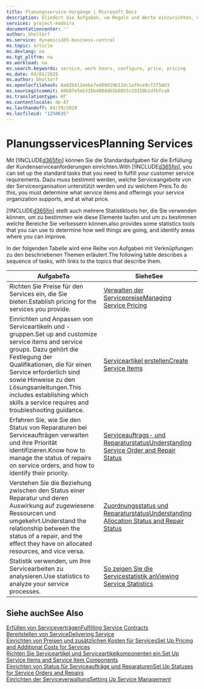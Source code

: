 ```yaml
---
title: Planungsservice-Vorgänge | Microsoft Docs
description: Gliedert die Aufgaben, um Regeln und Werte einzurichten, um Ihre Servicerichtlinien und Arbeitsgänge zu definieren.
services: project-madeira
documentationcenter: ''
author: bholtorf
ms.service: dynamics365-business-central
ms.topic: article
ms.devlang: na
ms.tgt_pltfrm: na
ms.workload: na
ms.search.keywords: service, work hours, configure, price, pricing
ms.date: 04/01/2019
ms.author: bholtorf
ms.openlocfilehash: 6a92b411eebe7e469d19b12dc1afbce9cf2f5dd3
ms.sourcegitcommit: 60b87e5eb32bb408dd65b9855c29159b1dfbfca8
ms.translationtype: HT
ms.contentlocale: de-AT
ms.lasthandoff: 04/29/2019
ms.locfileid: "1250635"
---
```

# <a name="planning-services"></a><span data-ttu-id="755b6-103">Planungsservices</span><span class="sxs-lookup"><span data-stu-id="755b6-103">Planning Services</span></span>
<span data-ttu-id="755b6-104">Mit [!INCLUDE[d365fin](includes/d365fin_md.md)] können Sie die Standardaufgaben für die Erfüllung der Kundenserviceanforderungen einrichten.</span><span class="sxs-lookup"><span data-stu-id="755b6-104">With [!INCLUDE[d365fin](includes/d365fin_md.md)], you can set up the standard tasks that you need to fulfill your customer service requirements.</span></span> <span data-ttu-id="755b6-105">Dazu muss bestimmt werden, welche Serviceangebote von der Serviceorganisation unterstützt werden und zu welchem Preis.</span><span class="sxs-lookup"><span data-stu-id="755b6-105">To do this, you must determine what service items and offerings your service organization supports, and at what price.</span></span>   

[!INCLUDE[d365fin](includes/d365fin_md.md)] <span data-ttu-id="755b6-106">stellt auch mehrere Statistiktools her, die Sie verwenden können, um zu bestimmen wie diese Elemente laufen und um zu bestimmen welche Bereiche Sie verbessern können.</span><span class="sxs-lookup"><span data-stu-id="755b6-106">also provides some statistics tools that you can use to determine how well things are going, and identify areas where you can improve.</span></span>
  
<span data-ttu-id="755b6-107">In der folgenden Tabelle wird eine Reihe von Aufgaben mit Verknüpfungen zu den beschriebenen Themen erläutert.</span><span class="sxs-lookup"><span data-stu-id="755b6-107">The following table describes a sequence of tasks, with links to the topics that describe them.</span></span>   
  
|<span data-ttu-id="755b6-108">**Aufgabe**</span><span class="sxs-lookup"><span data-stu-id="755b6-108">**To**</span></span>|<span data-ttu-id="755b6-109">**Siehe**</span><span class="sxs-lookup"><span data-stu-id="755b6-109">**See**</span></span>|  
|------------|-------------|  
|<span data-ttu-id="755b6-110">Richten Sie Preise für den Services ein, die Sie bieten.</span><span class="sxs-lookup"><span data-stu-id="755b6-110">Establish pricing for the services you provide.</span></span>|[<span data-ttu-id="755b6-111">Verwalten der Servicepreise</span><span class="sxs-lookup"><span data-stu-id="755b6-111">Managing Service Pricing</span></span>](service-service-price-management.md)|
|<span data-ttu-id="755b6-112">Einrichten und Anpassen von Serviceartikeln und -gruppen.</span><span class="sxs-lookup"><span data-stu-id="755b6-112">Set up and customize service items and service groups.</span></span> <span data-ttu-id="755b6-113">Dazu gehört die Festlegung der Qualifikationen, die für einen Service erforderlich sind sowie Hinweise zu den Lösungsanleitungen.</span><span class="sxs-lookup"><span data-stu-id="755b6-113">This includes establishing which skills a service requires and troubleshooting guidance.</span></span>| [<span data-ttu-id="755b6-114">Serviceartikel erstellen</span><span class="sxs-lookup"><span data-stu-id="755b6-114">Create Service Items</span></span>](service-how-to-create-service-items.md)|  
|<span data-ttu-id="755b6-115">Erfahren Sie, wie Sie den Status von Reparaturen bei Serviceaufträgen verwalten und ihre Priorität identifizieren.</span><span class="sxs-lookup"><span data-stu-id="755b6-115">Know how to manage the status of repairs on service orders, and how to identify their priority.</span></span>|[<span data-ttu-id="755b6-116">Serviceauftrags- und Reparaturstatus</span><span class="sxs-lookup"><span data-stu-id="755b6-116">Understanding Service Order and Repair Status</span></span>](service-service-order-status-and-repair-status.md)|  
|<span data-ttu-id="755b6-117">Verstehen Sie die Beziehung zwischen den Status einer Reparatur und deren Auswirkung auf zugewiesene Ressourcen und umgekehrt.</span><span class="sxs-lookup"><span data-stu-id="755b6-117">Understand the relationship between the status of a repair, and the effect they have on allocated resources, and vice versa.</span></span>|[<span data-ttu-id="755b6-118">Zuordnungsstatus und Reparaturstatus</span><span class="sxs-lookup"><span data-stu-id="755b6-118">Understanding Allocation Status and Repair Status</span></span>](service-allocation-status-and-repair-status.md)|  
|<span data-ttu-id="755b6-119">Statistik verwenden, um Ihre Servicearbeiten zu analysieren.</span><span class="sxs-lookup"><span data-stu-id="755b6-119">Use statistics to analyze your service processes.</span></span> | [<span data-ttu-id="755b6-120">So zeigen Sie die Servicestatistik an</span><span class="sxs-lookup"><span data-stu-id="755b6-120">Viewing Service Statistics</span></span>](service-service-statistics.md) |

## <a name="see-also"></a><span data-ttu-id="755b6-121">Siehe auch</span><span class="sxs-lookup"><span data-stu-id="755b6-121">See Also</span></span>
[<span data-ttu-id="755b6-122">Erfüllen von Serviceverträgen</span><span class="sxs-lookup"><span data-stu-id="755b6-122">Fulfilling Service Contracts</span></span>](service-fulfill-service-contracts.md)  
[<span data-ttu-id="755b6-123">Bereitstellen von Service</span><span class="sxs-lookup"><span data-stu-id="755b6-123">Delivering Service</span></span>](service-deliver-service.md)  
[<span data-ttu-id="755b6-124">Einrichten von Preisen und zusätzlichen Kosten für Services</span><span class="sxs-lookup"><span data-stu-id="755b6-124">Set Up Pricing and Additional Costs for Services</span></span>](service-how-setup-service-costs-pricing.md)  
[<span data-ttu-id="755b6-125">Richten Sie Serviceartikel und Serviceartikelkomponenten ein.</span><span class="sxs-lookup"><span data-stu-id="755b6-125">Set Up Service Items and Service Item Components</span></span>](service-how-setup-service-items.md)  
[<span data-ttu-id="755b6-126">Einrichten von Status für Serviceaufträge und Reparaturen</span><span class="sxs-lookup"><span data-stu-id="755b6-126">Set Up Statuses for Service Orders and Repairs</span></span>](service-order-repair-status.md)  
[<span data-ttu-id="755b6-127">Einrichten der Serviceverwaltung</span><span class="sxs-lookup"><span data-stu-id="755b6-127">Setting Up Service Management</span></span>](service-setup-service.md)  

